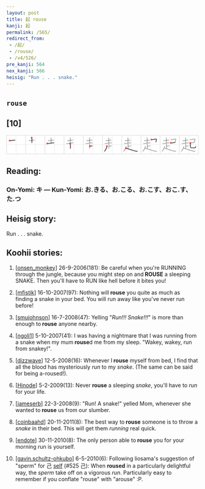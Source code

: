 ```yaml
---
layout: post
title: 起 rouse
kanji: 起
permalink: /565/
redirect_from:
 - /起/
 - /rouse/
 - /v4/526/
pre_kanji: 564
nex_kanji: 566
heisig: "Run . . . snake."
---
```


## `rouse`

## [10]

<div class="stroke"><img src="../images/E8B5B7.png" /></div>

## Reading:

### On-Yomi: キ &mdash; Kun-Yomi: お.きる、お.こる、お.こす、おこ.す、た.つ

## Heisig story:

Run . . . snake.

## Koohii stories:

1) [<a href="http://kanji.koohii.com/profile/onsen_monkey">onsen_monkey</a>] 26-9-2006(181): Be careful when you&#039;re RUNNING through the jungle, because you might step on and<strong> ROUSE</strong> a sleeping SNAKE. Then you&#039;ll have to RUN like hell before it bites you!

2) [<a href="http://kanji.koohii.com/profile/mfistik">mfistik</a>] 16-10-2007(97): Nothing will<strong> rouse</strong> you quite as much as finding a snake in your bed. You will run away like you&#039;ve never run before!

3) [<a href="http://kanji.koohii.com/profile/smujohnson">smujohnson</a>] 16-7-2008(47): Yelling &quot;<em>Run!!!</em> <em>Snake!!!</em>&quot; is more than enough to<strong> rouse</strong> anyone nearby.

4) [<a href="http://kanji.koohii.com/profile/ngoli1">ngoli1</a>] 5-10-2007(41): I was having a nightmare that I was running from a snake when my mum<strong> rouse</strong>d me from my sleep. &quot;Wakey, wakey, run from snakey!&quot;.

5) [<a href="http://kanji.koohii.com/profile/dizzwave">dizzwave</a>] 12-5-2008(16): Whenever I<strong> rouse</strong> myself from bed, I find that all the blood has mysteriously <em>run</em> to my <em>snake</em>. (The same can be said for being a-roused!).

6) [<a href="http://kanji.koohii.com/profile/Hinode">Hinode</a>] 5-2-2009(13): Never <strong>rouse</strong> a sleeping <em>snake</em>, you&#039;ll have to <em>run</em> for your life.

7) [<a href="http://kanji.koohii.com/profile/jameserb">jameserb</a>] 22-3-2008(9): &quot;Run! A snake!&quot; yelled Mom, whenever she wanted to<strong> rouse</strong> us from our slumber.

8) [<a href="http://kanji.koohii.com/profile/coinbaahd">coinbaahd</a>] 20-11-2011(8): The best way to<strong> rouse</strong> someone is to throw a <em>snake</em> in their bed. This will get them <em>running</em> real quick.

9) [<a href="http://kanji.koohii.com/profile/endote">endote</a>] 30-11-2010(8): The only person able to<strong> rouse</strong> you for your morning run is yourself.

10) [<a href="http://kanji.koohii.com/profile/gavin.schultz-ohkubo">gavin.schultz-ohkubo</a>] 6-5-2010(6): Following liosama&#039;s suggestion of &quot;sperm&quot; for 己 <a href="../v4/525">self</a> (#525 己): When <strong>roused</strong> in a particularly delightful way, the <em>sperm</em> take off on a vigorous <em>run</em>. Particularly easy to remember if you conflate &quot;rouse&quot; with &quot;arouse&quot; :P.
